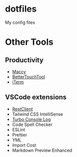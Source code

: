 # dotfiles
My config files

# Other Tools 
## Productivity 
- [Maccy](https://maccy.app/)
- [BetterTouchTool](https://folivora.ai/)
- [iTerm](https://iterm2.com/)

## VSCode extensions 
- [RestClient](https://marketplace.visualstudio.com/items?itemName=humao.rest-client)
- Tailwind CSS IntelliSense
- [Turbo Console Log](https://marketplace.visualstudio.com/items?itemName=ChakrounAnas.turbo-console-log)
- Code Spell Checker
- ESLint 
- Prettier 
- YML
- Import Cost
- Markdown Preview Enhanced
